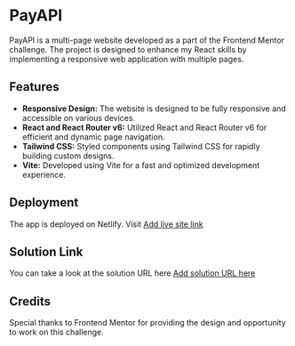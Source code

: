 # PayAPI

PayAPI is a multi-page website developed as a part of the Frontend Mentor challenge. The project is designed to enhance my React skills by implementing a responsive web application with multiple pages.


## Features

- **Responsive Design:** The website is designed to be fully responsive and accessible on various devices.
- **React and React Router v6:** Utilized React and React Router v6 for efficient and dynamic page navigation.
- **Tailwind CSS:** Styled components using Tailwind CSS for rapidly building custom designs.
- **Vite:** Developed using Vite for a fast and optimized development experience.


## Deployment

The app is deployed on Netlify. Visit [Add live site link](https://science-trivia-mackuha.netlify.app/)


## Solution Link

You can take a look at the solution URL here [Add solution URL here](https://your-solution-url.com)


## Credits

Special thanks to Frontend Mentor for providing the design and opportunity to work on this challenge.
